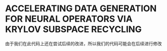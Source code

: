 # ACCELERATING DATA GENERATION FOR NEURAL OPERATORS VIA KRYLOV SUBSPACE RECYCLING
由于我们在此代码上还在尝试后续的改进，所以我们的代码可能会在后续进行修改
